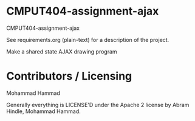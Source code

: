 CMPUT404-assignment-ajax
==============================

CMPUT404-assignment-ajax

See requirements.org (plain-text) for a description of the project.

Make a shared state AJAX drawing program

Contributors / Licensing
========================
Mohammad Hammad

Generally everything is LICENSE'D under the Apache 2 license by Abram Hindle, Mohammad Hammad.


